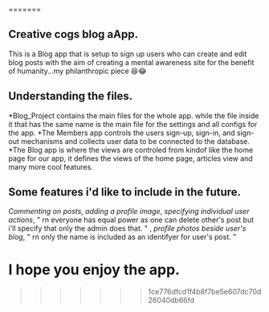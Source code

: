 =======
## Creative cogs blog aApp.
 This is a Blog app that is setup to sign up users who can create and edit blog posts with the aim of creating a mental awareness site for the benefit of humanity...my philanthropic piece 😆😂
 
 
## Understanding the files.
*Blog_Project contains the main files for the whole app. while the file inside it that has the same name is the main file for the settings and all configs for the app.
*The Members app controls the users sign-up, sign-in, and sign-out mechanisms and collects user data to be connected to the database.
*The Blog app is where the views are controled from kindof like the home page for our app, it defines the views of the home page, articles view and many more cool features.

## Some features i'd like to include in the future.
_Commenting on posts_, 
_adding a profile image_, 
_specifying individual user actions_, " rn everyone has equal power as one can delete other's post but i'll specify that only the admin does that. " , 
_profile photos beside user's blog_, " rn only the name is included as an identifyer for user's post. "


# I hope you enjoy the app.
>>>>>>> 1ce776dfcd1f4b8f7be5e607dc70d26040db66fd
